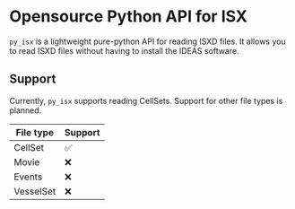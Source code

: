 # Opensource Python API for ISX

`py_isx` is a lightweight pure-python API for reading ISXD files. It allows you to read ISXD files without having to install the IDEAS software.

## Support
Currently, `py_isx` supports reading CellSets. Support for other file types is planned.


|  File type | Support |
|  --------- | ------- |
| CellSet   | ✅ |
| Movie   | ❌ |
| Events   | ❌ |
| VesselSet   | ❌ |